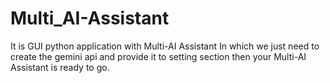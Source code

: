 # Multi_AI-Assistant
It is GUI python application  with Multi-AI Assistant In which we just need to create the gemini api  and provide it to setting section then your Multi-AI Assistant is ready to go.
